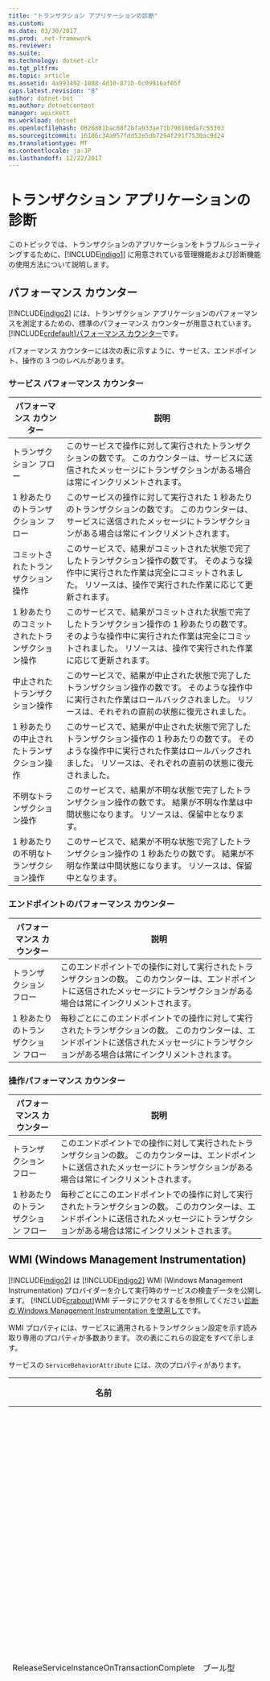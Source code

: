 ```yaml
---
title: "トランザクション アプリケーションの診断"
ms.custom: 
ms.date: 03/30/2017
ms.prod: .net-framework
ms.reviewer: 
ms.suite: 
ms.technology: dotnet-clr
ms.tgt_pltfrm: 
ms.topic: article
ms.assetid: 4a993492-1088-4d10-871b-0c09916af05f
caps.latest.revision: "8"
author: dotnet-bot
ms.author: dotnetcontent
manager: wpickett
ms.workload: dotnet
ms.openlocfilehash: 0826881bac88f2bfa933ae71b798186dafc55303
ms.sourcegitcommit: 16186c34a957fdd52e5db7294f291f7530ac9d24
ms.translationtype: MT
ms.contentlocale: ja-JP
ms.lasthandoff: 12/22/2017
---
```

# <a name="diagnosing-transactional-applications"></a>トランザクション アプリケーションの診断
このトピックでは、トランザクションのアプリケーションをトラブルシューティングするために、[!INCLUDE[indigo1](../../../../includes/indigo1-md.md)] に用意されている管理機能および診断機能の使用方法について説明します。  
  
## <a name="performance-counters"></a>パフォーマンス カウンター  
 [!INCLUDE[indigo2](../../../../includes/indigo2-md.md)] には、トランザクション アプリケーションのパフォーマンスを測定するための、標準のパフォーマンス カウンターが用意されています。 [!INCLUDE[crdefault](../../../../includes/crdefault-md.md)][パフォーマンス カウンター](../../../../docs/framework/wcf/diagnostics/performance-counters/index.md)です。  
  
 パフォーマンス カウンターには次の表に示すように、サービス、エンドポイント、操作の 3 つのレベルがあります。  
  
### <a name="service-performance-counters"></a>サービス パフォーマンス カウンター  
  
|パフォーマンス カウンター|説明|  
|-------------------------|-----------------|  
|トランザクション フロー|このサービスで操作に対して実行されたトランザクションの数です。 このカウンターは、サービスに送信されたメッセージにトランザクションがある場合は常にインクリメントされます。|  
|1 秒あたりのトランザクション フロー|このサービスの操作に対して実行された 1 秒あたりのトランザクションの数です。 このカウンターは、サービスに送信されたメッセージにトランザクションがある場合は常にインクリメントされます。|  
|コミットされたトランザクション操作|このサービスで、結果がコミットされた状態で完了したトランザクション操作の数です。 そのような操作中に実行された作業は完全にコミットされました。 リソースは、操作で実行された作業に応じて更新されます。|  
|1 秒あたりのコミットされたトランザクション操作|このサービスで、結果がコミットされた状態で完了したトランザクション操作の 1 秒あたりの数です。 そのような操作中に実行された作業は完全にコミットされました。 リソースは、操作で実行された作業に応じて更新されます。|  
|中止されたトランザクション操作|このサービスで、結果が中止された状態で完了したトランザクション操作の数です。 そのような操作中に実行された作業はロールバックされました。 リソースは、それぞれの直前の状態に復元されました。|  
|1 秒あたりの中止されたトランザクション操作|このサービスで、結果が中止された状態で完了したトランザクション操作の 1 秒あたりの数です。 そのような操作中に実行された作業はロールバックされました。 リソースは、それぞれの直前の状態に復元されました。|  
|不明なトランザクション操作|このサービスで、結果が不明な状態で完了したトランザクション操作の数です。 結果が不明な作業は中間状態になります。 リソースは、保留中となります。|  
|1 秒あたりの不明なトランザクション操作|このサービスで、結果が不明な状態で完了したトランザクション操作の 1 秒あたりの数です。 結果が不明な作業は中間状態になります。 リソースは、保留中となります。|  
  
### <a name="endpoint-performance-counters"></a>エンドポイントのパフォーマンス カウンター  
  
|パフォーマンス カウンター|説明|  
|-------------------------|-----------------|  
|トランザクション フロー|このエンドポイントでの操作に対して実行されたトランザクションの数。 このカウンターは、エンドポイントに送信されたメッセージにトランザクションがある場合は常にインクリメントされます。|  
|1 秒あたりのトランザクション フロー|毎秒ごとにこのエンドポイントでの操作に対して実行されたトランザクションの数。 このカウンターは、エンドポイントに送信されたメッセージにトランザクションがある場合は常にインクリメントされます。|  
  
### <a name="operation-performance-counters"></a>操作パフォーマンス カウンター  
  
|パフォーマンス カウンター|説明|  
|-------------------------|-----------------|  
|トランザクション フロー|このエンドポイントでの操作に対して実行されたトランザクションの数。 このカウンターは、エンドポイントに送信されたメッセージにトランザクションがある場合は常にインクリメントされます。|  
|1 秒あたりのトランザクション フロー|毎秒ごとにこのエンドポイントでの操作に対して実行されたトランザクションの数。 このカウンターは、エンドポイントに送信されたメッセージにトランザクションがある場合は常にインクリメントされます。|  
  
## <a name="windows-management-instrumentation"></a>WMI (Windows Management Instrumentation)  
 [!INCLUDE[indigo2](../../../../includes/indigo2-md.md)] は [!INCLUDE[indigo2](../../../../includes/indigo2-md.md)] WMI (Windows Management Instrumentation) プロバイダーを介して実行時のサービスの検査データを公開します。 [!INCLUDE[crabout](../../../../includes/crabout-md.md)]WMI データにアクセスするを参照してください[診断の Windows Management Instrumentation を使用して](../../../../docs/framework/wcf/diagnostics/wmi/index.md)です。  
  
 WMI プロパティには、サービスに適用されるトランザクション設定を示す読み取り専用のプロパティが多数あります。 次の表にこれらの設定をすべて示します。  
  
 サービスの `ServiceBehaviorAttribute` には、次のプロパティがあります。  
  
|名前|種類|説明|  
|----------|----------|-----------------|  
|ReleaseServiceInstanceOnTransactionComplete|ブール型|現在のトランザクションの完了時に、サービス オブジェクトをリサイクルするかどうかを指定します。|  
|TransactionAutoCompleteOnSessionClose|ブール型|現在のセッションの終了時に、保留中のトランザクションを完了するかどうかを指定します。|  
|TransactionIsolationLevel|<xref:System.Transactions.IsolationLevel> 列挙体の有効な値を含む文字列。|このサービスがサポートするトランザクションの分離レベルを指定します。|  
|TransactionTimeout|<xref:System.DateTime>|トランザクションを完了しなければならない期間を指定します。|  
  
 `ServiceTimeoutsBehavior` には、次のプロパティがあります。  
  
|名前|種類|説明|  
|----------|----------|-----------------|  
|TransactionTimeout|<xref:System.DateTime>|トランザクションを完了しなければならない期間を指定します。|  
  
 バインディングの `TransactionFlowBindingElement` には、次のプロパティがあります。  
  
|名前|種類|説明|  
|----------|----------|-----------------|  
|TransactionProtocol|<xref:System.ServiceModel.TransactionProtocol> 型の有効な値を含む文字列。|トランザクションをフローさせるために使用するトランザクション プロトコルを指定します。|  
|TransactionFlow|ブール型|受信トランザクション フローを有効にするかどうかを指定します。|  
  
 操作の `OperationBehaviorAttribute` には、次のプロパティがあります。  
  
|名前|種類|説明|  
|----------|----------|-----------------|  
|TransactionAutoComplete|ブール型|未処理の例外が発生しなかった場合に、現在のトランザクションを自動的にコミットするかどうかを指定します。|  
|TransactionScopeRequired|ブール型|操作がトランザクションを必要とするかどうかを指定します。|  
  
 操作の `TransactionFlowAttribute` には、次のプロパティがあります。  
  
|名前|種類|説明|  
|----------|----------|-----------------|  
|TransactionFlowOption|<xref:System.ServiceModel.TransactionFlowOption> 列挙体の有効な値を含む文字列。|トランザクション フローが要求される範囲を指定します。|  
  
## <a name="tracing"></a>トレース  
 トレースを使用すると、トランザクション アプリケーションにおけるエラーを監視および分析できます。 トレースは次の方法を使用して有効にできます。  
  
-   [!INCLUDE[indigo2](../../../../includes/indigo2-md.md)] の標準トレース  
  
     このトレースは、通常の [!INCLUDE[indigo2](../../../../includes/indigo2-md.md)] アプリケーションのトレースと同じものです。 [!INCLUDE[crdefault](../../../../includes/crdefault-md.md)][トレースの構成](../../../../docs/framework/wcf/diagnostics/tracing/configuring-tracing.md)です。  
  
-   WS-AtomicTransaction トレース  
  
     Ws-atomictransaction トレースを使用して有効にすることができます、 [Ws-atomictransaction 構成ユーティリティ (wsatConfig.exe)](../../../../docs/framework/wcf/ws-atomictransaction-configuration-utility-wsatconfig-exe.md)です。 このトレースでは、トランザクションの状態とシステム内の参加要素を把握できます。 内部のサービス モデル トレースも有効にするには、`HKLM\SOFTWARE\Microsoft\WSAT\3.0\ServiceModelDiagnosticTracing` レジストリ キーを <xref:System.Diagnostics.SourceLevels> 列挙体の有効な値に設定します。 メッセージ ログは、他の [!INCLUDE[indigo2](../../../../includes/indigo2-md.md)] アプリケーションと同じ方法で有効にできます。  
  
-   `System.Transactions` トレース  
  
     OleTransactions プロトコルを使用する場合、プロトコル メッセージはトレースできません。 <xref:System.Transactions> インフラストラクチャではトレースがサポートされるため (OleTransactions を使用)、ユーザーはトランザクションで発生したイベントを確認できます。 <xref:System.Transactions> アプリケーションのトレースを有効にするには、`App.config` 構成ファイルに次のコードを含めます。  
  
    ```xml  
    <configuration>  
      <system.diagnostics>  
         <sources>  
            <source name="System.Transactions" switchValue="Verbose, ActivityTracing">  
               <listeners>  
                  <add name="Text"  
                     type="System.Diagnostics.XmlWriterTraceListener"  
                     initializeData="SysTx.log"  
                     traceOutputOptions="Callstack" />  
               </listeners>  
            </source>  
         </sources>  
         <trace autoflush="true" indentsize="4">  
         </trace>  
      </system.diagnostics>  
    </configuration>  
    ```  
  
     [!INCLUDE[indigo2](../../../../includes/indigo2-md.md)] インフラストラクチャは [!INCLUDE[indigo2](../../../../includes/indigo2-md.md)] でも使用されるので、このコードにより、<xref:System.Transactions> のトレースも有効になります。  
  
## <a name="see-also"></a>参照  
 [管理と診断](../../../../docs/framework/wcf/diagnostics/index.md)  
 [トレースの構成](../../../../docs/framework/wcf/diagnostics/tracing/configuring-tracing.md)  
 [WS-AtomicTransaction 構成ユーティリティ (wsatConfig.exe)](../../../../docs/framework/wcf/ws-atomictransaction-configuration-utility-wsatconfig-exe.md)

